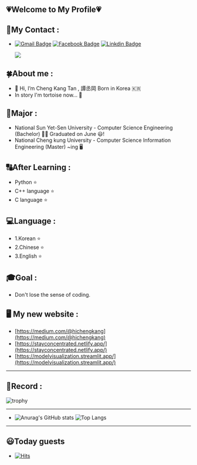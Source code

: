 ## 💗Welcome to My Profile💗 
## 🌟My Contact : 
- [![Gmail Badge](https://img.shields.io/badge/Gmail-d14836?style=flat-square&logo=Gmail&logoColor=white&link=mailto:ekatmdrkd7227@gmail.com)](mailto:ekatmdrkd7227@gmail.com)
  [![Facebook Badge](https://img.shields.io/badge/facebook-1877f2?style=flat-square&logo=facebook&logoColor=white&link=https://www.facebook.com/chengkang2001)](https://www.facebook.com/chengkang2001)
  [![Linkdin Badge](https://img.shields.io/badge/LinkedIn-0077B5?style=for-the-badge&logo=linkedin&logoColor=white&link=www.linkedin.com/in/chengkang-tan-aa9352243)](www.linkedin.com/in/chengkang-tan-aa9352243)
  
   <image src="https://img.shields.io/github/followers/TCK2001?style=social">
## 🍀About me : 
+ 👋 Hi, I’m Cheng Kang Tan , 譚丞岡 Born in Korea 🇰🇷 
+ In <The Tortoise and the Hare> story I'm tortoise now... 🐢     
## 🥇Major  :
+ National Sun Yet-Sen University - Computer Science Engineering  (Bachelor) 👨‍🎓 Graduated on June 😃!
+ National Cheng kung University - Computer Science Information Engineering (Master) ~ing 🖥️
## 🔠After Learning :
+ Python :star:
+ C++ language :star:
+ C language :star:
## 💻Language :
+  1.Korean :star:
+  2.Chinese :star:
+  3.English :star:
## 🎓Goal  :
+ Don't lose the sense of coding.
## 🖥️ My new website : 
+ [https://medium.com/@hichengkang](https://medium.com/@hichengkang)
+ [https://stayconcentrated.netlify.app/](https://stayconcentrated.netlify.app/)
+ [https://modelvisualization.streamlit.app/](https://modelvisualization.streamlit.app/)
--------
## 🎁Record  :
![trophy](https://github-profile-trophy.vercel.app/?username=TCK2001)
<!---
[![commit combo](http://commitcombo.com/get?user=TCK2001&theme=Sunset-mini)](https://github.com/devxb/commitcombo)
--->
--------
- ![Anurag's GitHub stats](https://github-readme-stats.vercel.app/api?username=TCK2001&show_icons=true&theme=highcontrast)
  ![Top Langs](https://github-readme-stats.vercel.app/api/top-langs/?username=TCK2001&langs_count=8)
--------
## 😃Today guests 
- [![Hits](https://hits.seeyoufarm.com/api/count/incr/badge.svg?url=https%3A%2F%2Fgithub.com%2FTCK2001&count_bg=%2379C83D&title_bg=%23555555&icon=&icon_color=%23E7E7E7&title=hits&edge_flat=false)](https://hits.seeyoufarm.com)
 
<!---
TCK2001/TCK2001 is a ✨ special ✨ repository because its `README.md` (this file) appears on your GitHub profile.
You can click the Preview link to take a look at your changes.
--->
